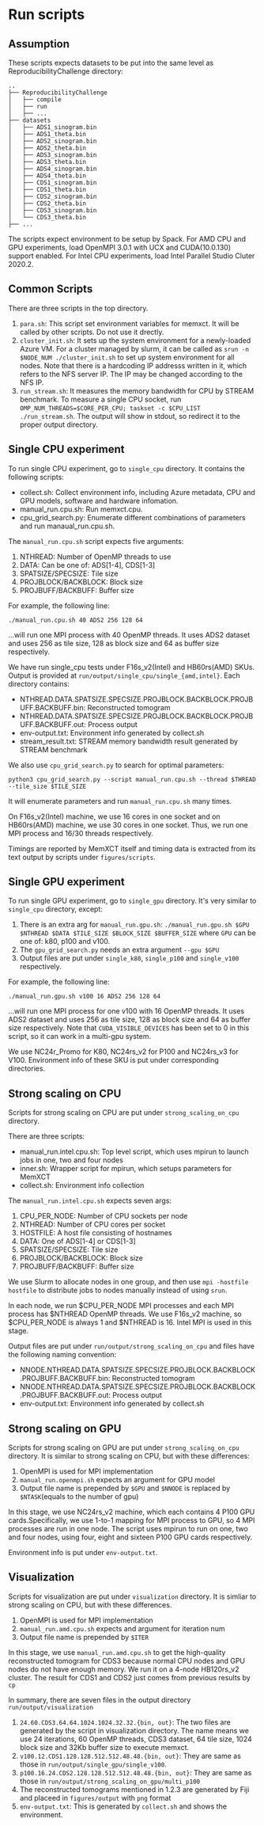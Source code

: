 # Run scripts

## Assumption

These scripts expects datasets to be put into the same level as ReproducibilityChallenge directory:

```
..
├── ReproducibilityChallenge
│   ├── compile
│   ├── run
│   ├── ...
├── datasets
│   ├── ADS1_sinogram.bin
│   ├── ADS1_theta.bin
│   ├── ADS2_sinogram.bin
│   ├── ADS2_theta.bin
│   ├── ADS3_sinogram.bin
│   ├── ADS3_theta.bin
│   ├── ADS4_sinogram.bin
│   ├── ADS4_theta.bin
│   ├── CDS1_sinogram.bin
│   ├── CDS1_theta.bin
│   ├── CDS2_sinogram.bin
│   ├── CDS2_theta.bin
│   ├── CDS3_sinogram.bin
│   └── CDS3_theta.bin
├── ...
```

The scripts expect environment to be setup by Spack. For AMD CPU and GPU experiments, load OpenMPI 3.0.1 with UCX and CUDA(10.0.130) support enabled. For Intel CPU experiments, load Intel Parallel Studio Cluter 2020.2.

## Common Scripts

There are three scripts in the top directory.

1. `para.sh`: This script set environment variables for memxct. It will be called by other scripts. Do not use it drectly.
2. `cluster_init.sh`: It sets up the system environment for a newly-loaded Azure VM. For a cluster managed by slurm, it can be called as `srun -n $NODE_NUM ./cluster_init.sh` to set up system environment for all nodes. Note that there is a hardcoding IP addresss written in it, which refers to the NFS server IP. The IP may be changed according to the NFS IP.
3. `run_stream.sh`: It measures the memory bandwidth for CPU by STREAM benchmark. To measure a single CPU socket, run `OMP_NUM_THREADS=$CORE_PER_CPU; taskset -c $CPU_LIST ./run_stream.sh`. The output will show in stdout, so redirect it to the proper output directory.

## Single CPU experiment

To run single CPU experiment, go to `single_cpu` directory. It contains the following scripts:

- collect.sh: Collect environment info, including Azure metadata, CPU and GPU models, software and hardware infomation.
- manual_run.cpu.sh: Run memxct.cpu.
- cpu_grid_search.py: Enumerate different combinations of parameters and run manaual_run.cpu.sh.

The `manual_run.cpu.sh` script expects five arguments:

1. NTHREAD: Number of OpenMP threads to use
2. DATA: Can be one of: ADS[1-4], CDS[1-3]
3. SPATSIZE/SPECSIZE: Tile size
4. PROJBLOCK/BACKBLOCK: Block size
5. PROJBUFF/BACKBUFF: Buffer size

For example, the following line:

```shell
./manual_run.cpu.sh 40 ADS2 256 128 64
```

...will run one MPI process with 40 OpenMP threads. It uses ADS2 dataset and uses 256 as tile size, 128 as block size and 64 as buffer size respectively.

We have run single_cpu tests under F16s_v2(Intel) and HB60rs(AMD) SKUs. Output is provided at `run/output/single_cpu/single_{amd,intel}`. Each directory contains:

- NTHREAD.DATA.SPATSIZE.SPECSIZE.PROJBLOCK.BACKBLOCK.PROJBUFF.BACKBUFF.bin: Reconstructed tomogram
- NTHREAD.DATA.SPATSIZE.SPECSIZE.PROJBLOCK.BACKBLOCK.PROJBUFF.BACKBUFF.out: Process output
- env-output.txt: Environment info generated by collect.sh
- stream_result.txt: STREAM memory bandwidth result generated by STREAM benchmark

We also use `cpu_grid_search.py` to search for optimal parameters:

```shell
python3 cpu_grid_search.py --script manual_run.cpu.sh --thread $THREAD --tile_size $TILE_SIZE
```

It will enumerate parameters and run `manual_run.cpu.sh` many times.

On F16s_v2(Intel) machine, we use 16 cores in one socket and on HB60rs(AMD) machine, we use 30 cores in one socket. Thus, we run one MPI process and 16/30 threads respectively.

Timings are reported by MemXCT itself and timing data is extracted from its text output by scripts under `figures/scripts`.

## Single GPU experiment

To run single GPU experiment, go to `single_gpu` directory. It's very similar to `single_cpu` directory, except:

1. There is an extra arg for `manual_run.gpu.sh`: `./manual_run.gpu.sh $GPU $NTHREAD $DATA $TILE_SIZE $BLOCK_SIZE $BUFFER_SIZE` where `GPU` can be one of: k80, p100 and v100.
2. The `gpu_grid_search.py` needs an extra argument `--gpu $GPU`
3. Output files are put under `single_k80`, `single_p100` and `single_v100` respectively.

For example, the following line:

```shell
./manual_run.gpu.sh v100 16 ADS2 256 128 64
```

...will run one MPI process for one v100 with 16 OpenMP threads. It uses ADS2 dataset and uses 256 as tile size, 128 as block size and 64 as buffer size respectively. Note that `CUDA_VISIBLE_DEVICES` has been set to 0 in this script, so it can work in a multi-gpu system.

We use NC24r_Promo for K80, NC24rs_v2 for P100 and NC24rs_v3 for V100. Environment info of these SKU is put under corresponding directories.

## Strong scaling on CPU

Scripts for strong scaling on CPU are put under `strong_scaling_on_cpu` directory.

There are three scripts:

- manual_run.intel.cpu.sh: Top level script, which uses mpirun to launch jobs in one, two and four nodes
- inner.sh: Wrapper script for mpirun, which setups parameters for MemXCT
- collect.sh: Environment info collection

The `manual_run.intel.cpu.sh` expects seven args:

1. CPU_PER_NODE: Number of CPU sockets per node
2. NTHREAD: Number of CPU cores per socket
3. HOSTFILE: A host file consisting of hostnames
4. DATA: One of ADS[1-4] or CDS[1-3]
5. SPATSIZE/SPECSIZE: Tile size
6. PROJBLOCK/BACKBLOCK: Block size
7. PROJBUFF/BACKBUFF: Buffer size

We use Slurm to allocate nodes in one group, and then use `mpi -hostfile hostfile` to distribute jobs to nodes manually instead of using `srun`.

In each node, we run $CPU_PER_NODE MPI processes and each MPI process has $NTHREAD OpenMP threads. We use F16s_v2 machine, so $CPU_PER_NODE is always 1 and $NTHREAD is 16. Intel MPI is used in this stage.

Output files are put under `run/output/strong_scaling_on_cpu` and files have the following naming convention:

- NNODE.NTHREAD.DATA.SPATSIZE.SPECSIZE.PROJBLOCK.BACKBLOCK.PROJBUFF.BACKBUFF.bin: Reconstructed tomogram
- NNODE.NTHREAD.DATA.SPATSIZE.SPECSIZE.PROJBLOCK.BACKBLOCK.PROJBUFF.BACKBUFF.out: Process output
- env-output.txt: Environment info generated by collect.sh

## Strong scaling on GPU

Scripts for strong scaling on GPU are put under `strong_scaling_on_cpu` directory. It is similar to strong scaling on CPU, but with these differences:

1. OpenMPI is used for MPI implementation
2. `manual_run.openmpi.sh` expects an argument for GPU model
3. Output file name is prepended by `$GPU` and `$NNODE` is replaced by `$NTASK`(equals to the number of gpu)

In this stage, we use NC24rs_v2 machine, which each contains 4 P100 GPU cards.Specifically, we use 1-to-1 mapping for MPI process to GPU, so 4 MPI processes are run in one node. The script uses mpirun to run on one, two and four nodes, using four, eight and sixteen P100 GPU cards respectively.

Environment info is put under `env-output.txt`.

## Visualization

Scripts for visualization are put under `visualization` directory. It is simliar to strong scaling on CPU, but with these differences.

1. OpenMPI is used for MPI implementation
2. `manual_run.amd.cpu.sh` expects and argument for iteration num
3. Output file name is prepended by `$ITER`

In this stage, we use `manual_run.amd.cpu.sh` to get the high-quality reconstructed tomogram for CDS3 because normal CPU nodes and GPU nodes do not have enough memory. We run it on a 4-node HB120rs_v2 cluster. The result for CDS1 and CDS2 just comes from previous results by `cp`

In summary, there are seven files in the output directory `run/output/visualization`

1. `24.60.CDS3.64.64.1024.1024.32.32.{bin, out}`: The two files are generated by the script in visualization directory. The name means we use 24 iterations, 60 OpenMP threads, CDS3 dataset, 64 tile size, 1024 block size and 32Kb buffer size to execute memxct.
2. `v100.12.CDS1.128.128.512.512.48.48.{bin, out}`: They are same as those in `run/output/single_gpu/single_v100`.
3. `p100.16.24.CDS2.128.128.512.512.48.48.{bin, out}`: They are same as those in `run/output/strong_scaling_on_gpu/multi_p100`
4. The reconstructed tomograms mentioned in 1.2.3 are generated by Fiji and placeed in `figures/output` with `png` format
5. `env-output.txt`: This is generated by `collect.sh` and shows the environment.
